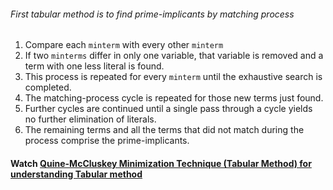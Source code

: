###### First tabular method is to find prime-implicants by matching process
1. Compare each `minterm` with every other `minterm` 
2. If two `minterms` differ in only one variable, that variable is removed and a term with one less literal is found.
3. This process is repeated for every `minterm` until the exhaustive search is completed.
4. The matching-process cycle is repeated for those new terms just found.
5. Further cycles are continued until a single pass through a cycle yields no further elimination of literals.
6. The remaining terms and all the terms that did not match during the process comprise the prime-implicants.

#### Watch [Quine-McCluskey Minimization Technique (Tabular Method) for understanding Tabular method](https://www.youtube.com/watch?v=l1jgq0R5EwQ)
